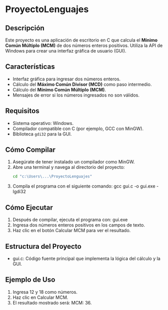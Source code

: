 # ProyectoLenguajes

## Descripción
Este proyecto es una aplicación de escritorio en C que calcula el **Mínimo Común Múltiplo (MCM)** de dos números enteros positivos. Utiliza la API de Windows para crear una interfaz gráfica de usuario (GUI).

## Características
- Interfaz gráfica para ingresar dos números enteros.
- Cálculo del **Máximo Común Divisor (MCD)** como paso intermedio.
- Cálculo del **Mínimo Común Múltiplo (MCM)**.
- Mensajes de error si los números ingresados no son válidos.

## Requisitos
- Sistema operativo: Windows.
- Compilador compatible con C (por ejemplo, GCC con MinGW).
- Biblioteca `gdi32` para la GUI.

## Cómo Compilar
1. Asegúrate de tener instalado un compilador como MinGW.
2. Abre una terminal y navega al directorio del proyecto:
   ```bash
   cd "c:\Users\...\ProyectoLenguajes"
3. Compila el programa con el siguiente comando:
    gcc gui.c -o gui.exe -lgdi32

## Cómo Ejecutar
1. Después de compilar, ejecuta el programa con:
    gui.exe
2. Ingresa dos números enteros positivos en los campos de texto.
3. Haz clic en el botón Calcular MCM para ver el resultado.

## Estructura del Proyecto
- gui.c: Código fuente principal que implementa la lógica del cálculo y la GUI.

## Ejemplo de Uso
1. Ingresa 12 y 18 como números.
2. Haz clic en Calcular MCM.
3. El resultado mostrado será: MCM: 36.